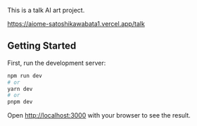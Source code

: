 This is a talk AI art project.

https://aiome-satoshikawabata1.vercel.app/talk

## Getting Started

First, run the development server:

```bash
npm run dev
# or
yarn dev
# or
pnpm dev
```

Open [http://localhost:3000](http://localhost:3000) with your browser to see the result.
